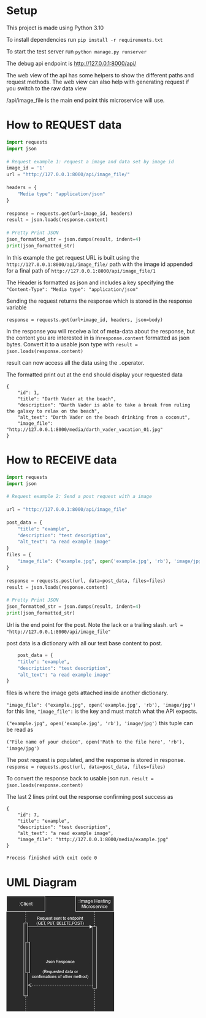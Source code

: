 # Setup
This project is made using Python 3.10

To install dependencies run `pip install -r requirements.txt`

To start the test server run `python manage.py runserver`

The debug api endpoint is http://127.0.0.1:8000/api/

The web view of the api has some helpers to show the different paths and request methods. 
The web view can also help with generating request if you switch to the raw data view

/api/image_file is the main end point this microservice will use.

# How to REQUEST data

```python
import requests
import json

# Request example 1: request a image and data set by image id
image_id = '1'
url = "http://127.0.0.1:8000/api/image_file/"

headers = {
    "Media type": "application/json"
}

response = requests.get(url+image_id, headers)
result = json.loads(response.content)

# Pretty Print JSON
json_formatted_str = json.dumps(result, indent=4)
print(json_formatted_str)
```

In this example the get request URL is built using the `http://127.0.0.1:8000/api/image_file/` path 
with the image id appended for a final path of `http://127.0.0.1:8000/api/image_file/1` 

The Header is formatted as json and includes a key specifying the `"Content-Type": "Media type": "application/json"`

Sending the request returns the response which is stored in the response variable

`response = requests.get(url+image_id, headers, json=body)`

In the response you will receive a lot of meta-data about the response, but the content you are interested in is in`response.content` 
formatted as json bytes. Convert it to a usable json type with `result = json.loads(response.content)`

result can now access all the data using the `.`operator.

The formatted print out at the end should display your requested data
```commandline
{
    "id": 1,
    "title": "Darth Vader at the beach",
    "description": "Darth Vader is able to take a break from ruling the galaxy to relax on the beach",
    "alt_text": "Darth Vader on the beach drinking from a coconut",
    "image_file": "http://127.0.0.1:8000/media/darth_vader_vacation_01.jpg"
}
```



# How to RECEIVE data

```python
import requests
import json

# Request example 2: Send a post request with a image

url = "http://127.0.0.1:8000/api/image_file"

post_data = {
    "title": "example",
    "description": "test description",
    "alt_text": "a read example image"
}
files = {
    "image_file": ("example.jpg", open('example.jpg', 'rb'), 'image/jpg')
}

response = requests.post(url, data=post_data, files=files)
result = json.loads(response.content)

# Pretty Print JSON
json_formatted_str = json.dumps(result, indent=4)
print(json_formatted_str)

```
Url is the end point for the post. Note the lack or a trailing slash.
`url = "http://127.0.0.1:8000/api/image_file"`

post data is a dictionary with all our text base content to post. 
``` python
    post_data = {
    "title": "example",
    "description": "test description",
    "alt_text": "a read example image"
}
```

files is where the image gets attached inside another dictionary. 

`"image_file": ("example.jpg", open('example.jpg', 'rb'), 'image/jpg')`
for this line, `"image_file":` is the key and must match what the API expects. 

`("example.jpg", open('example.jpg', 'rb'), 'image/jpg')` this tuple can be read as

`("File name of your choice", open('Path to the file here', 'rb'), 'image/jpg')` 


The post request is populated, and the response is stored in response.
`response = requests.post(url, data=post_data, files=files)`

To convert the response back to usable json run.
`result = json.loads(response.content)`

The last 2 lines print out the response confirming post success as
```commandline
{
    "id": 7,
    "title": "example",
    "description": "test description",
    "alt_text": "a read example image",
    "image_file": "http://127.0.0.1:8000/media/example.jpg"
}

Process finished with exit code 0
```


# UML Diagram
![Alt text](https://github.com/AutonomousDev/Image_micro_service/blob/master/UML.png?raw=true)
